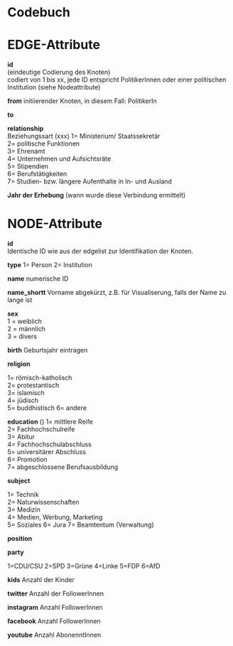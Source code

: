 # Codebuch
# EDGE-Attribute

**id**  
(eindeutige Codierung des Knoten)   
codiert von 1 bis xx, jede ID entspricht PolitikerInnen oder einer politischen Institution (siehe Nodeattribute)

**from**
initiierender Knoten, in diesem Fall: PolitikerIn

**to**

**relationship**  
Beziehungssart (xxx)
1= Ministerium/ Staatssekretär			
2= politische Funktionen			
3= Ehrenamt			
4= Unternehmen und Aufsichtsräte			
5= Stipendien			
6= Berufstätigkeiten			
7= Studien- bzw. längere Aufenthalte in In- und Ausland

**Jahr der Erhebung**
(wann wurde diese Verbindung ermittelt)

# NODE-Attribute  
  
**id**  
Identische ID wie aus der edgelist zur Identifikation der Knoten. 

**type**
1= Person
2= Institution

**name**
numerische ID

**name_shortt**
Vorname abgekürzt, z.B. für Visualiserung, falls der Name zu lange ist

**sex**     
1 = weiblich  
2 = männlich  
3 = divers

**birth**
Geburtsjahr eintragen


**religion**

1= römisch-katholisch	
2= protestantisch	
3= islamisch	
4= jüdisch	
5= buddhistisch	
6= andere	



**education**
()
1= mittlere Reife		
2= Fachhochschulreife		
3= Abitur		
4= Fachhochschulabschluss		
5= universitärer Abschluss		
6= Promotion		
7= abgeschlossene Berufsausbildung		


**subject**

1= Technik	
2= Naturwissenschaften	
3= Medizin	
4= Medien, Werbung, Marketing	
5= Soziales	
6= Jura	
7= Beamtentum (Verwaltung)	




**position**






**party**

1=CDU/CSU
2=SPD
3=Grüne
4=Linke
5=FDP
6=AfD



**kids**
Anzahl der Kinder


**twitter**
Anzahl der FollowerInnen


**instagram**
Anzahl FollowerInnen


**facebook**
Anzahl FollowerInnen


**youtube**
Anzahl AbonenntInnen


